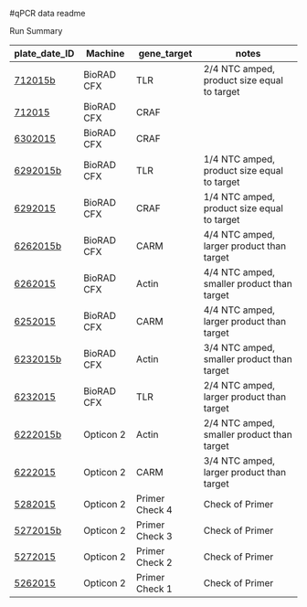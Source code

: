 #qPCR data readme

Run Summary

| **plate_date_ID**        | **Machine**    | **gene_target**    | **notes**                                       |
|----------------------|------------|----------------|---------------------------------------------|
| [712015b][712015b]   | BioRAD CFX | TLR            | 2/4 NTC amped, product size equal to target |
| [712015][712015]     | BioRAD CFX | CRAF           |                                             |
| [6302015][6302015]   | BioRAD CFX | CRAF           |                                             |
| [6292015b][6292015b] | BioRAD CFX | TLR            | 1/4 NTC amped, product size equal to target |
| [6292015][6292015]   | BioRAD CFX | CRAF           | 1/4 NTC amped, product size equal to target |
| [6262015b][6262015b] | BioRAD CFX | CARM           | 4/4 NTC amped, larger product than target   |
| [6262015][6262015]   | BioRAD CFX | Actin          | 4/4 NTC amped, smaller product than target  |
| [6252015][6252015]   | BioRAD CFX | CARM           | 4/4 NTC amped, larger product than target   |
| [6232015b][6232015b] | BioRAD CFX | Actin          | 3/4 NTC amped, smaller product than target  |
| [6232015][6232015]   | BioRAD CFX | TLR            | 2/4 NTC amped, larger product than target   |
| [6222015b][6222015b] | Opticon 2  | Actin          | 2/4 NTC amped, smaller product than target  |
| [6222015][6222015]   | Opticon 2  | CARM           | 3/4 NTC amped, larger product than target   |
| [5282015][5282015]   | Opticon 2  | Primer Check 4 | Check of Primer                             |
| [5272015b][5272015b] | Opticon 2  | Primer Check 3 | Check of Primer                             |
| [5272015][5272015]   | Opticon 2  | Primer Check 2 | Check of Primer                             |
| [5262015][5262015]   | Opticon 2  | Primer Check 1 | Check of Primer                             |


[712015b]: https://github.com/jheare/Resilience-Project/tree/master/qPCR%20data/712015b
[712015]: https://github.com/jheare/Resilience-Project/tree/master/qPCR%20data/712015
[6302015]: https://github.com/jheare/Resilience-Project/tree/master/qPCR%20data/6302015
[6292015b]: https://github.com/jheare/Resilience-Project/tree/master/qPCR%20data/6292015b
[6292015]: https://github.com/jheare/Resilience-Project/tree/master/qPCR%20data/6292015
[6262015b]: https://github.com/jheare/Resilience-Project/tree/master/qPCR%20data/6262015b
[6262015]: https://github.com/jheare/Resilience-Project/tree/master/qPCR%20data/6262015
[6252015]: https://github.com/jheare/Resilience-Project/tree/master/qPCR%20data/6252015
[6232015b]: https://github.com/jheare/Resilience-Project/tree/master/qPCR%20data/6232015b
[6232015]: https://github.com/jheare/Resilience-Project/tree/master/qPCR%20data/6232015
[6222015b]: https://github.com/jheare/Resilience-Project/tree/master/qPCR%20data/6222015b
[6222015]: https://github.com/jheare/Resilience-Project/tree/master/qPCR%20data/6222015
[5282015]: https://github.com/jheare/Resilience-Project/tree/master/qPCR%20data/5282015
[5272015b]: https://github.com/jheare/Resilience-Project/tree/master/qPCR%20data/5272015b
[5272015]: https://github.com/jheare/Resilience-Project/tree/master/qPCR%20data/5272015
[5262015]: https://github.com/jheare/Resilience-Project/tree/master/qPCR%20data/5262015
